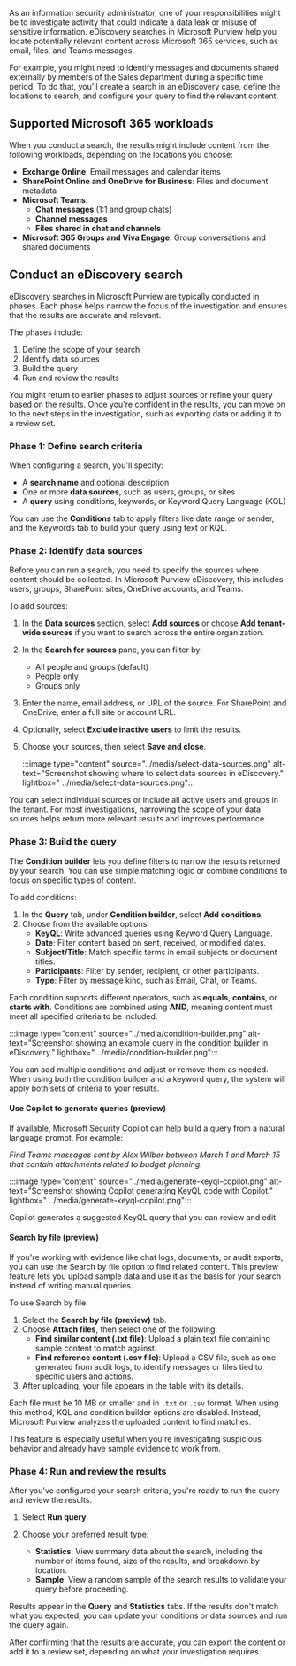 As an information security administrator, one of your responsibilities might be to investigate activity that could indicate a data leak or misuse of sensitive information. eDiscovery searches in Microsoft Purview help you locate potentially relevant content across Microsoft 365 services, such as email, files, and Teams messages.

For example, you might need to identify messages and documents shared externally by members of the Sales department during a specific time period. To do that, you'll create a search in an eDiscovery case, define the locations to search, and configure your query to find the relevant content.

## Supported Microsoft 365 workloads

When you conduct a search, the results might include content from the following workloads, depending on the locations you choose:

- **Exchange Online**: Email messages and calendar items
- **SharePoint Online and OneDrive for Business**: Files and document metadata
- **Microsoft Teams**:
  - **Chat messages** (1:1 and group chats)
  - **Channel messages**
  - **Files shared in chat and channels**
- **Microsoft 365 Groups and Viva Engage**: Group conversations and shared documents

## Conduct an eDiscovery search

eDiscovery searches in Microsoft Purview are typically conducted in phases. Each phase helps narrow the focus of the investigation and ensures that the results are accurate and relevant.

The phases include:

1. Define the scope of your search
1. Identify data sources
1. Build the query
1. Run and review the results

You might return to earlier phases to adjust sources or refine your query based on the results. Once you're confident in the results, you can move on to the next steps in the investigation, such as exporting data or adding it to a review set.

### Phase 1: Define search criteria

When configuring a search, you'll specify:

- A **search name** and optional description
- One or more **data sources**, such as users, groups, or sites
- A **query** using conditions, keywords, or Keyword Query Language (KQL)

You can use the **Conditions** tab to apply filters like date range or sender, and the Keywords tab to build your query using text or KQL.

### Phase 2: Identify data sources

Before you can run a search, you need to specify the sources where content should be collected. In Microsoft Purview eDiscovery, this includes users, groups, SharePoint sites, OneDrive accounts, and Teams.

To add sources:

1. In the **Data sources** section, select **Add sources** or choose **Add tenant-wide sources** if you want to search across the entire organization.
1. In the **Search for sources** pane, you can filter by:
   - All people and groups (default)
   - People only
   - Groups only

1. Enter the name, email address, or URL of the source. For SharePoint and OneDrive, enter a full site or account URL.
1. Optionally, select **Exclude inactive users** to limit the results.
1. Choose your sources, then select **Save and close**.

   :::image type="content" source="../media/select-data-sources.png" alt-text="Screenshot showing where to select data sources in eDiscovery." lightbox=" ../media/select-data-sources.png":::

You can select individual sources or include all active users and groups in the tenant. For most investigations, narrowing the scope of your data sources helps return more relevant results and improves performance.

### Phase 3: Build the query

The **Condition builder** lets you define filters to narrow the results returned by your search. You can use simple matching logic or combine conditions to focus on specific types of content.

To add conditions:

1. In the **Query** tab, under **Condition builder**, select **Add conditions**.
1. Choose from the available options:
   - **KeyQL**: Write advanced queries using Keyword Query Language.
   - **Date**: Filter content based on sent, received, or modified dates.
   - **Subject/Title**: Match specific terms in email subjects or document titles.
   - **Participants**: Filter by sender, recipient, or other participants.
   - **Type**: Filter by message kind, such as Email, Chat, or Teams.

Each condition supports different operators, such as **equals**, **contains**, or **starts with**. Conditions are combined using **AND**, meaning content must meet all specified criteria to be included.

   :::image type="content" source="../media/condition-builder.png" alt-text="Screenshot showing an example query in the condition builder in eDiscovery." lightbox=" ../media/condition-builder.png":::

You can add multiple conditions and adjust or remove them as needed. When using both the condition builder and a keyword query, the system will apply both sets of criteria to your results.

#### Use Copilot to generate queries (preview)

If available, Microsoft Security Copilot can help build a query from a natural language prompt. For example:

_Find Teams messages sent by Alex Wilber between March 1 and March 15 that contain attachments related to budget planning._

:::image type="content" source="../media/generate-keyql-copilot.png" alt-text="Screenshot showing Copilot generating KeyQL code with Copilot." lightbox=" ../media/generate-keyql-copilot.png":::

Copilot generates a suggested KeyQL query that you can review and edit.

#### Search by file (preview)

If you're working with evidence like chat logs, documents, or audit exports, you can use the Search by file option to find related content. This preview feature lets you upload sample data and use it as the basis for your search instead of writing manual queries.

To use Search by file:

1. Select the **Search by file (preview)** tab.
1. Choose **Attach files**, then select one of the following:
   - **Find similar content (.txt file)**: Upload a plain text file containing sample content to match against.
   - **Find reference content (.csv file)**: Upload a CSV file, such as one generated from audit logs, to identify messages or files tied to specific users and actions.
1. After uploading, your file appears in the table with its details.

Each file must be 10 MB or smaller and in `.txt` or `.csv` format. When using this method, KQL and condition builder options are disabled. Instead, Microsoft Purview analyzes the uploaded content to find matches.

This feature is especially useful when you're investigating suspicious behavior and already have sample evidence to work from.

### Phase 4: Run and review the results

After you've configured your search criteria, you're ready to run the query and review the results.

1. Select **Run query**.
1. Choose your preferred result type:

   - **Statistics**: View summary data about the search, including the number of items found, size of the results, and breakdown by location.
   - **Sample**: View a random sample of the search results to validate your query before proceeding.

Results appear in the **Query** and **Statistics** tabs. If the results don't match what you expected, you can update your conditions or data sources and run the query again.

After confirming that the results are accurate, you can export the content or add it to a review set, depending on what your investigation requires.
